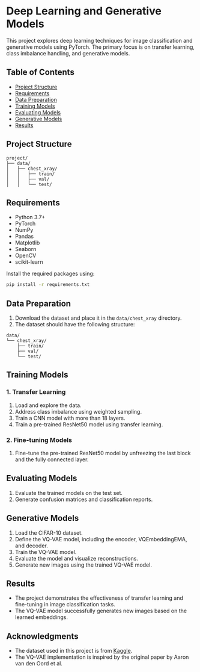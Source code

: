 # Deep Learning and Generative Models

This project explores deep learning techniques for image classification and generative models using PyTorch. The primary focus is on transfer learning, class imbalance handling, and generative models.

## Table of Contents

- [Project Structure](#project-structure)
- [Requirements](#requirements)
- [Data Preparation](#data-preparation)
- [Training Models](#training-models)
- [Evaluating Models](#evaluating-models)
- [Generative Models](#generative-models)
- [Results](#results)

## Project Structure

```
project/
├── data/
│   ├── chest_xray/
│   │   ├── train/
│   │   ├── val/
│   │   └── test/

```

## Requirements

- Python 3.7+
- PyTorch
- NumPy
- Pandas
- Matplotlib
- Seaborn
- OpenCV
- scikit-learn

Install the required packages using:
```bash
pip install -r requirements.txt
```

## Data Preparation

1. Download the dataset and place it in the `data/chest_xray` directory.
2. The dataset should have the following structure:
```
data/
└── chest_xray/
    ├── train/
    ├── val/
    └── test/
```

## Training Models

### 1. Transfer Learning

1. Load and explore the data.
2. Address class imbalance using weighted sampling.
3. Train a CNN model with more than 18 layers.
4. Train a pre-trained ResNet50 model using transfer learning.

### 2. Fine-tuning Models

1. Fine-tune the pre-trained ResNet50 model by unfreezing the last block and the fully connected layer.

## Evaluating Models

1. Evaluate the trained models on the test set.
2. Generate confusion matrices and classification reports.

## Generative Models

1. Load the CIFAR-10 dataset.
2. Define the VQ-VAE model, including the encoder, VQEmbeddingEMA, and decoder.
3. Train the VQ-VAE model.
4. Evaluate the model and visualize reconstructions.
5. Generate new images using the trained VQ-VAE model.

## Results

- The project demonstrates the effectiveness of transfer learning and fine-tuning in image classification tasks.
- The VQ-VAE model successfully generates new images based on the learned embeddings.

## Acknowledgments

- The dataset used in this project is from [Kaggle](https://www.kaggle.com/paultimothymooney/chest-xray-pneumonia).
- The VQ-VAE implementation is inspired by the original paper by Aaron van den Oord et al.

```
